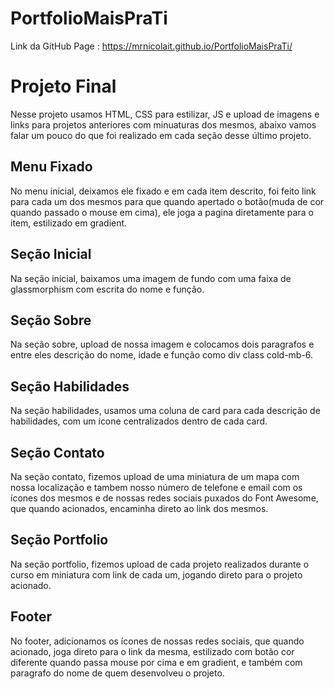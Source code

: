 # PortfolioMaisPraTi

Link da GitHub Page : https://mrnicolait.github.io/PortfolioMaisPraTi/

# Projeto Final
Nesse projeto usamos HTML, CSS para estilizar, JS e upload de imagens e links para projetos anteriores com minuaturas dos mesmos, abaixo vamos falar um pouco do que foi realizado em cada seção desse último projeto.
## Menu Fixado
No menu inicial, deixamos ele fixado e em cada item descrito, foi feito link para cada um dos mesmos para que quando apertado o botão(muda de cor quando passado o mouse em cima), ele joga a pagina diretamente para o item, estilizado em gradient.
## Seção Inicial
Na seção inicial, baixamos uma imagem de fundo com uma faixa de glassmorphism com escrita do nome e função.
## Seção Sobre
Na seção sobre, upload de nossa imagem e colocamos dois paragrafos e entre eles descrição do nome, idade e função como div class cold-mb-6.
## Seção Habilidades
Na seção habilidades, usamos uma coluna de card para cada descrição de habilidades, com um ícone centralizados dentro de cada card.
## Seção Contato
Na seção contato, fizemos upload de uma miniatura de um mapa com nossa localização e tambem nosso número de telefone e email com os ícones dos mesmos e de nossas redes sociais puxados do Font Awesome, que quando acionados, encaminha direto ao link dos mesmos.
## Seção Portfolio
Na seção portfolio, fizemos upload de cada projeto realizados durante o curso em miniatura com link de cada um, jogando direto para o projeto acionado.
## Footer
No footer, adicionamos os ícones de nossas redes sociais, que quando acionado, joga direto para o link da mesma, estilizado com botão cor diferente quando passa mouse por cima e em gradient, e também com paragrafo do nome de quem desenvolveu o projeto.
